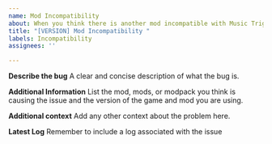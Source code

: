 ```yaml
---
name: Mod Incompatibility
about: When you think there is another mod incompatible with Music Triggers
title: "[VERSION] Mod Incompatibility "
labels: Incompatibility
assignees: ''

---
```


**Describe the bug**
A clear and concise description of what the bug is.

**Additional Information**
List the mod, mods, or modpack you think is causing the issue and the version of the game and mod you are using.

**Additional context**
Add any other context about the problem here.

**Latest Log**
Remember to include a log associated with the issue
